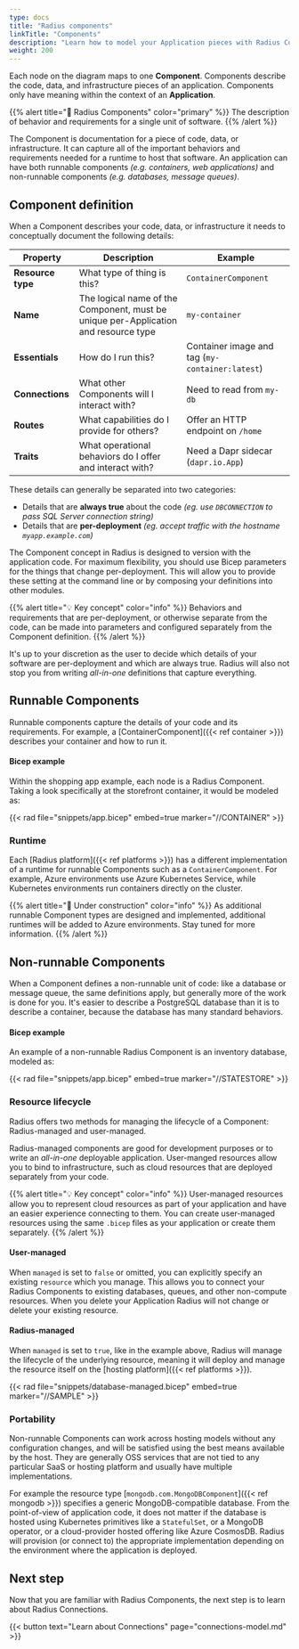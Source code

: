 ```yaml
---
type: docs
title: "Radius components"
linkTitle: "Components"
description: "Learn how to model your Application pieces with Radius Components"
weight: 200
---
```


Each node on the diagram maps to one **Component**. Components describe the code, data, and infrastructure pieces of an application. Components only have meaning within the context of an **Application**.

{{% alert title="📄 Radius Components" color="primary" %}}
The description of behavior and requirements for a single unit of software.
{{% /alert %}}

The Component is documentation for a piece of code, data, or infrastructure. It can capture all of the important behaviors and requirements needed for a runtime to host that software. An application can have both runnable components *(e.g. containers, web applications)* and non-runnable components *(e.g. databases, message queues)*.

## Component definition

When a Component describes your code, data, or infrastructure it needs to conceptually document the following details:

| Property | Description | Example |
|----------|-------------|---------|
| **Resource type** | What type of thing is this? | `ContainerComponent`
| **Name** | The logical name of the Component, must be unique per-Application and resource type | `my-container`
| **Essentials** | How do I run this? | Container image and tag (`my-container:latest`)
| **Connections** | What other Components will I interact with? | Need to read from `my-db` 
| **Routes** | What capabilities do I provide for others? | Offer an HTTP endpoint on `/home`
| **Traits** | What operational behaviors do I offer and interact with? | Need a Dapr sidecar (`dapr.io.App`)

These details can generally be separated into two categories:

- Details that are **always true** about the code *(eg. use `DBCONNECTION` to pass SQL Server connection string)*
- Details that are **per-deployment** *(eg. accept traffic with the hostname `myapp.example.com`)*

The Component concept in Radius is designed to version with the application code. For maximum flexibility, you should use Bicep parameters for the things that change per-deployment. This will allow you to provide these setting at the command line or by composing your definitions into other modules.

{{% alert title="💡 Key concept" color="info" %}}
Behaviors and requirements that are per-deployment, or otherwise separate from the code, can be made into parameters and configured separately from the Component definition.
{{% /alert %}} 

It's up to your discretion as the user to decide which details of your software are per-deployment and which are always true. Radius will also not stop you from writing *all-in-one* definitions that capture everything.

## Runnable Components

Runnable components capture the details of your code and its requirements. For example, a [ContainerComponent]({{< ref container >}}) describes your container and how to run it.

#### Bicep example

Within the shopping app example, each node is a Radius Component. Taking a look specifically at the storefront container, it would be modeled as:

{{< rad file="snippets/app.bicep" embed=true marker="//CONTAINER" >}}

### Runtime

Each [Radius platform]({{< ref platforms >}}) has a different implementation of a runtime for runnable Components such as a `ContainerComponent`. For example, Azure environments use Azure Kubernetes Service, while Kubernetes environments run containers directly on the cluster.

{{% alert title="🚧 Under construction" color="info" %}}
As additional runnable Component types are designed and implemented, additional runtimes will be added to Azure environments. Stay tuned for more information.
{{% /alert %}}

## Non-runnable Components

When a Component defines a non-runnable unit of code: like a database or message queue, the same definitions apply, but generally more of the work is done for you. It's easier to describe a PostgreSQL database than it is to describe a container, because the database has many standard behaviors.

#### Bicep example

An example of a non-runnable Radius Component is an inventory database, modeled as:

{{< rad file="snippets/app.bicep" embed=true marker="//STATESTORE" >}}

### Resource lifecycle

Radius offers two methods for managing the lifecycle of a Component: Radius-managed and user-managed.

Radius-managed components are good for development purposes or to write an *all-in-one* deployable application. User-manged resources allow you to bind to infrastructure, such as cloud resources that are deployed separately from your code.

{{% alert title="💡 Key concept" color="info" %}}
User-managed resources allow you to represent cloud resources as part of your application and have an easier experience connecting to them. You can create user-managed resources using the same `.bicep` files as your application or create them separately.
{{% /alert %}} 

#### User-managed

When `managed` is set to `false` or omitted, you can explicitly specify an existing `resource` which you manage. This allows you to connect your Radius Components to existing databases, queues, and other non-compute resources. When you delete your Application Radius will not change or delete your existing resource.

#### Radius-managed

When `managed` is set to `true`, like in the example above, Radius will manage the lifecycle of the underlying resource, meaning it will deploy and manage the resource itself on the [hosting platform]({{< ref platforms >}}).

{{< rad file="snippets/database-managed.bicep" embed=true marker="//SAMPLE" >}}


### Portability

Non-runnable Components can work across hosting models without any configuration changes, and will be satisfied using the best means available by the host. They are generally OSS services that are not tied to any particular SaaS or hosting platform and usually have multiple implementations.

For example the resource type [`mongodb.com.MongoDBComponent`]({{< ref mongodb >}}) specifies a generic MongoDB-compatible database. From the point-of-view of application code, it does not matter if the database is hosted using Kubernetes primitives like a `StatefulSet`, or a MongoDB operator, or a cloud-provider hosted offering like Azure CosmosDB. Radius will provision (or connect to) the appropriate implementation depending on the environment where the application is deployed.

## Next step

Now that you are familiar with Radius Components, the next step is to learn about Radius Connections.

{{< button text="Learn about Connections" page="connections-model.md" >}}
